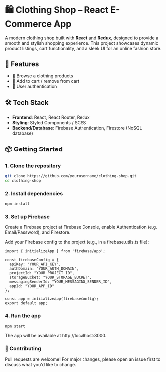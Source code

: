 # 🛍️ Clothing Shop – React E-Commerce App

A modern clothing shop built with **React** and **Redux**, designed to provide a smooth and stylish shopping experience. This project showcases dynamic product listings, cart functionality, and a sleek UI for an online fashion store.

## 🚀 Features

- 🧥 Browse a clothing products
- 🛒 Add to cart / remove from cart
- 🔐 User authentication 

## 🛠️ Tech Stack

- **Frontend**: React, React Router, Redux
- **Styling**:  Styled Components / SCSS
- **Backend/Database**: Firebase Authentication, Firestore (NoSQL database)

## 📦 Getting Started

### 1. Clone the repository

```bash
git clone https://github.com/yourusername/clothing-shop.git
cd clothing-shop
```
### 2. Install dependencies

```bash
npm install
```

### 3. Set up Firebase

Create a Firebase project at Firebase Console, enable Authentication (e.g. Email/Password), and Firestore.

Add your Firebase config to the project (e.g., in a firebase.utils.ts file):

```
import { initializeApp } from 'firebase/app';

const firebaseConfig = {
  apiKey: "YOUR_API_KEY",
  authDomain: "YOUR_AUTH_DOMAIN",
  projectId: "YOUR_PROJECT_ID",
  storageBucket: "YOUR_STORAGE_BUCKET",
  messagingSenderId: "YOUR_MESSAGING_SENDER_ID",
  appId: "YOUR_APP_ID"
};

const app = initializeApp(firebaseConfig);
export default app;

```
### 4. Run the app
```
npm start
```
The app will be available at http://localhost:3000.

### 🤝 Contributing
Pull requests are welcome! For major changes, please open an issue first to discuss what you'd like to change.
